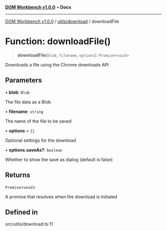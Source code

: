 [**DOM Workbench v1.0.0**](../../../README.md) • **Docs**

***

[DOM Workbench v1.0.0](../../../modules.md) / [utils/download](../README.md) / downloadFile

# Function: downloadFile()

> **downloadFile**(`blob`, `filename`, `options`): `Promise`\<`void`\>

Downloads a file using the Chrome downloads API

## Parameters

• **blob**: `Blob`

The file data as a Blob

• **filename**: `string`

The name of the file to be saved

• **options** = `{}`

Optional settings for the download

• **options.saveAs?**: `boolean`

Whether to show the save as dialog (default is false)

## Returns

`Promise`\<`void`\>

A promise that resolves when the download is initiated

## Defined in

src/utils/download.ts:11
